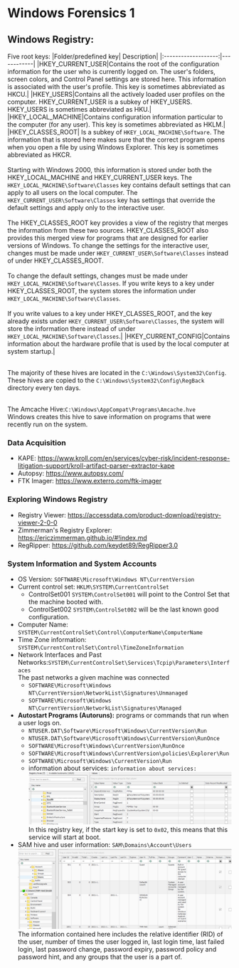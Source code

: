 # Windows Forensics 1

## Windows Registry:
Five root keys:
|Folder/predefined key|	Description|
|:-------------------:|------------|
|HKEY_CURRENT_USER|Contains the root of the configuration information for the user who is currently logged on. The user's folders, screen colors, and Control Panel settings are stored here. This information is associated with the user's profile. This key is sometimes abbreviated as HKCU.|
|HKEY_USERS|Contains all the actively loaded user profiles on the computer. HKEY_CURRENT_USER is a subkey of HKEY_USERS. HKEY_USERS is sometimes abbreviated as HKU.|
|HKEY_LOCAL_MACHINE|Contains configuration information particular to the computer (for any user). This key is sometimes abbreviated as HKLM.|
|HKEY_CLASSES_ROOT| Is a subkey of `HKEY_LOCAL_MACHINE\Software`. The information that is stored here makes sure that the correct program opens when you open a file by using Windows Explorer. This key is sometimes abbreviated as HKCR.<br><br>Starting with Windows 2000, this information is stored under both the HKEY_LOCAL_MACHINE and HKEY_CURRENT_USER keys. The `HKEY_LOCAL_MACHINE\Software\Classes` key contains default settings that can apply to all users on the local computer. The `HKEY_CURRENT_USER\Software\Classes` key has settings that override the default settings and apply only to the interactive user.<br><br>The HKEY_CLASSES_ROOT key provides a view of the registry that merges the information from these two sources. HKEY_CLASSES_ROOT also provides this merged view for programs that are designed for earlier versions of Windows. To change the settings for the interactive user, changes must be made under `HKEY_CURRENT_USER\Software\Classes` instead of under HKEY_CLASSES_ROOT.<br><br>To change the default settings, changes must be made under `HKEY_LOCAL_MACHINE\Software\Classes`. If you write keys to a key under HKEY_CLASSES_ROOT, the system stores the information under `HKEY_LOCAL_MACHINE\Software\Classes`.<br><br>If you write values to a key under HKEY_CLASSES_ROOT, and the key already exists under `HKEY_CURRENT_USER\Software\Classes`, the system will store the information there instead of under `HKEY_LOCAL_MACHINE\Software\Classes`.|
|HKEY_CURRENT_CONFIG|Contains information about the hardware profile that is used by the local computer at system startup.|  
<br>

The majority of these hives are located in the `C:\Windows\System32\Config`.  
These hives are copied to the `C:\Windows\System32\Config\RegBack` directory every ten days.  
<br>

The Amcache Hive:`C:\Windows\AppCompat\Programs\Amcache.hve`  
Windows creates this hive to save information on programs that were recently run on the system.  

### Data Acquisition
- KAPE: https://www.kroll.com/en/services/cyber-risk/incident-response-litigation-support/kroll-artifact-parser-extractor-kape  
- Autopsy: https://www.autopsy.com/
- FTK Imager: https://www.exterro.com/ftk-imager   

### Exploring Windows Registry
- Registry Viewer: https://accessdata.com/product-download/registry-viewer-2-0-0
- Zimmerman's Registry Explorer: https://ericzimmerman.github.io/#!index.md
- RegRipper: https://github.com/keydet89/RegRipper3.0

### System Information and System Accounts
- OS Version: `SOFTWARE\Microsoft\Windows NT\CurrentVersion`
- Current control set: `HKLM\SYSTEM\CurrentControlSet`
    - ControlSet001 `SYSTEM\ControlSet001` will point to the Control Set that the machine booted with.
    - ControlSet002 `SYSTEM\ControlSet002` will be the last known good configuration.
- Computer Name: `SYSTEM\CurrentControlSet\Control\ComputerName\ComputerName`
- Time Zone information: `SYSTEM\CurrentControlSet\Control\TimeZoneInformation`
- Network Interfaces and Past Networks:`SYSTEM\CurrentControlSet\Services\Tcpip\Parameters\Interfaces`  
    The past networks a given machine was connected
    - `SOFTWARE\Microsoft\Windows NT\CurrentVersion\NetworkList\Signatures\Unmanaged`
    - `SOFTWARE\Microsoft\Windows NT\CurrentVersion\NetworkList\Signatures\Managed`
- **Autostart Programs (Autoruns):** programs or commands that run when a user logs on.  
    - `NTUSER.DAT\Software\Microsoft\Windows\CurrentVersion\Run`
    - `NTUSER.DAT\Software\Microsoft\Windows\CurrentVersion\RunOnce`
    - `SOFTWARE\Microsoft\Windows\CurrentVersion\RunOnce`
    - `SOFTWARE\Microsoft\Windows\CurrentVersion\policies\Explorer\Run`
    - `SOFTWARE\Microsoft\Windows\CurrentVersion\Run`
    - information about services: `information about services:`  
        <img src="https://github.com/nkn-ctrl/pushtest/blob/main/windows_reg_start.png" width="700"><br>
        In this registry key, if the start key is set to `0x02`, this means that this service will start at boot.
- SAM hive and user information: `SAM\Domains\Account\Users`
    <img src="https://github.com/nkn-ctrl/pushtest/blob/main/windows_reg_sam.png" width="700"><br>
    The information contained here includes the relative identifier (RID) of the user, number of times the user logged in, last login time, last failed login, last password change, password expiry, password policy and password hint, and any groups that the user is a part of.   


